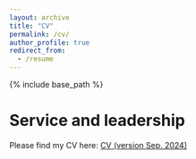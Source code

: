 ```yaml
---
layout: archive
title: "CV"
permalink: /cv/
author_profile: true
redirect_from:
  - /resume
---
```


{% include base_path %}

Service and leadership
======
Please find my CV here: [CV (version Sep. 2024)](/files/YAOYUAN_CV.pdf)
